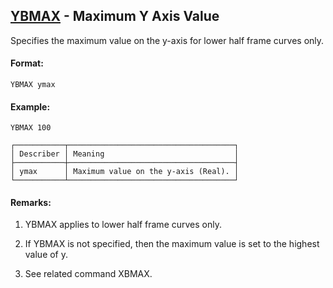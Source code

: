 ## [YBMAX](https://help.hexagonmi.com/bundle/MSC_Nastran_2022.4/page/Nastran_Combined_Book/qrg/casecontrol4c/TOC.YBMAX.xhtml) - Maximum Y Axis Value

Specifies the maximum value on the y-axis for lower half frame curves only.

#### Format:

```nastran
YBMAX ymax
```

#### Example:

```nastran
YBMAX 100
```

```text
┌───────────┬─────────────────────────────────────┐
│ Describer │ Meaning                             │
├───────────┼─────────────────────────────────────┤
│ ymax      │ Maximum value on the y-axis (Real). │
└───────────┴─────────────────────────────────────┘
```
#### Remarks:

1. YBMAX applies to lower half frame curves only.

2. If YBMAX is not specified, then the maximum value is set to the highest value of y.

3. See related command XBMAX.


